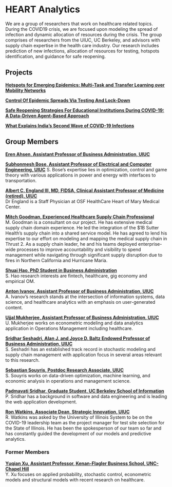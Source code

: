 
# HEART Analytics

We are a group of researchers that work on healthcare related topics. During the COVID19 crisis, we are focused upon modeling the spread of infection and dynamic allocation of resources during the crisis. The group comprises of researchers from the UIUC, UC Berkeley, and advisors with supply chain expertise in the health care industry. Our research includes prediction of new infections, allocation of resources for testing, hotspots identification, and guidance for safe reopening.

## Projects

**[Hotspots for Emerging Epidemics: Multi-Task and Transfer Learning over Mobility Networks](https://github.com/heart-analytics/COVID19-Hotspots)**

**[Control Of Epidemic Spreads Via Testing And Lock-Down](https://github.com/heart-analytics/COVID19-TestingAndLockDown)**

**[Safe Reopening Strategies For Educational Institutions During COVID-19: A Data-Driven Agent-Based Approach](https://github.com/heart-analytics/COVID19-Reopening)**

**[What Explains India’s Second Wave of COVID-19 Infections](https://github.com/heart-analytics/COVID19-India)**

## Group Members

**[Eren Ahsen, Assistant Professor of Business Administration, UIUC](https://gies.illinois.edu/profile/mehmet-ahsen)**

**[Subhonmesh Bose, Assistant Professor of Electrical and Computer Engineering, UIUC](https://ece.illinois.edu/about/directory/faculty/boses)**
S. Bose’s expertise lies in optimization, control and game theory with various applications in power and energy with interfaces to transportation.  

**[Albert C. England III, MD, FIDSA, Clinical Assistant Professor of Medicine (retired), UIUC](https://providers.osfhealthcare.org/provider/Albert+C.+England/1465363)**  
Dr England is a Staff Physician at OSF HealthCare Heart of Mary Medical Center.  

**[Mitch Goodman, Experienced Healthcare Supply Chain Professional](https://www.linkedin.com/in/mitch-goodman-a84a7)**  
M. Goodman is a consultant on our project. He has extensive medical supply chain domain experience. He led the integration of the $1B Sutter Health’s supply chain into a shared service model. He has agreed to lend his expertise to our effort on modeling and mapping the medical supply chain in Thrust 2. As a supply chain leader, he and his teams deployed enterprise-wide processes to improve accountability and visibility to spend management while navigating through significant supply disruption due to fires in Northern California and Hurricane Maria.  

**[Shuai Hao, PhD Student in Business Administration](https://giesbusiness.illinois.edu/profile/shuai-hao)**  
S. Hao research interests are fintech, healthcare, gig economy and empirical OM.  

**[Anton Ivanov, Assistant Professor of Business Administration, UIUC](https://giesbusiness.illinois.edu/profile/anton-ivanov)**  
A. Ivanov’s research stands at the intersection of information systems, data science, and healthcare analytics with an emphasis on user-generated content.  

**[Ujjal Mukherjee, Assistant Professor of Business Administration, UIUC](https://giesbusiness.illinois.edu/profile/ujjal-mukherjee)**  
U. Mukherjee works on econometric modeling and data analytics application in Operations Management including healthcare.  

**[Sridhar Seshadri, Alan J. and Joyce D. Baltz Endowed Professor of Business Administration, UIUC](https://giesbusiness.illinois.edu/profile/sridhar-seshadri)**  
S. Seshadri has an established track record in stochastic modeling and supply chain management with application focus in several areas relevant to this research.  

**[Sebastian Souyris, Postdoc Research Associate, UIUC](https://giesbusiness.illinois.edu/profile/sebastian-souyris)**  
S. Souyris works on data-driven optimization, machine learning, and economic analysis in operations and management science.  

**[Padmavati Sridhar, Graduate Student, UC Berkeley School of Information](https://www.linkedin.com/in/psridhar2147/)**  
P. Sridhar has a background in software and data engineering and is leading the web application development.  

**[Ron Watkins, Associate Dean, Strategic Innovation, UIUC](https://giesbusiness.illinois.edu/profile/ron-watkins)**  
R. Watkins was asked by the University of Illinois System to be on the COVID-19 leadership team as the project manager for test site selection for the State of Illinois. He has been the spokesperson of our team so far and has constantly guided the development of our models and predictive analytics.  

### Former Members

**[Yuqian Xu, Assistant Professor, Kenan-Flagler Business School, UNC-Chapel Hill](https://sites.google.com/site/lillianyuqian/home)**  
Y. Xu focuses on applied probability, stochastic control, econometric models and structural models with recent research on healthcare.
